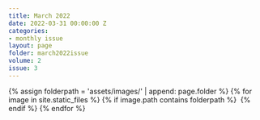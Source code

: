 ```yaml
---
title: March 2022
date: 2022-03-31 00:00:00 Z
categories:
- monthly issue
layout: page
folder: march2022issue
volume: 2
issue: 3
---
```


<html>
{% assign folderpath = 'assets/images/' | append: page.folder %}
{% for image in site.static_files %}
{% if image.path contains folderpath %}
    <img src="{{ image.path }}" alt="">
{% endif %}
{% endfor %}

</html>